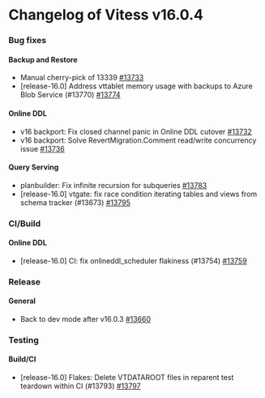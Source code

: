 # Changelog of Vitess v16.0.4

### Bug fixes 
#### Backup and Restore
 * Manual cherry-pick of 13339 [#13733](https://github.com/vitessio/vitess/pull/13733)
 * [release-16.0] Address vttablet memory usage with backups to Azure Blob Service (#13770) [#13774](https://github.com/vitessio/vitess/pull/13774) 
#### Online DDL
 * v16 backport: Fix closed channel panic in Online DDL cutover [#13732](https://github.com/vitessio/vitess/pull/13732)
 * v16 backport: Solve RevertMigration.Comment read/write concurrency issue [#13736](https://github.com/vitessio/vitess/pull/13736) 
#### Query Serving
 * planbuilder: Fix infinite recursion for subqueries [#13783](https://github.com/vitessio/vitess/pull/13783)
 * [release-16.0] vtgate: fix race condition iterating tables and views from schema tracker (#13673) [#13795](https://github.com/vitessio/vitess/pull/13795)
### CI/Build 
#### Online DDL
 * [release-16.0] CI: fix onlineddl_scheduler flakiness (#13754) [#13759](https://github.com/vitessio/vitess/pull/13759)
### Release 
#### General
 * Back to dev mode after v16.0.3 [#13660](https://github.com/vitessio/vitess/pull/13660)
### Testing 
#### Build/CI
 * [release-16.0] Flakes: Delete VTDATAROOT files in reparent test teardown within CI (#13793) [#13797](https://github.com/vitessio/vitess/pull/13797)

